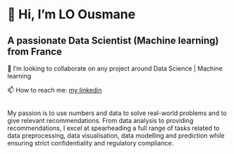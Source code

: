 # 👋 Hi, I’m LO Ousmane
## A passionate Data Scientist (Machine learning) from France

💞️ I’m looking to collaborate on any project around Data Science | Machine learning

📫 How to reach me: [my linkedin](https://www.linkedin.com/in/ousmane-lo-023b05170/)

##
My passion is to use numbers and data to solve real-world problems and to give relevant recommendations.
From data analysis to providing recommendations, I excel at spearheading a full range of tasks related to data preprocessing, data visualisation, data modelling and prediction while ensuring strict confidentiality and regulatory compliance.
